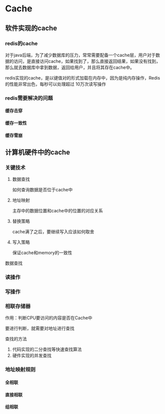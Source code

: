 # Cache



## 软件实现的cache



### redis的cache

对于java后端，为了减少数据库的压力，常常需要配备一个cache层，用户对于数据的访问，是直接访问cache，如果找到了，那么直接返回结果，如果没有找到，那么就去数据库中拿到数据，返回给用户，并且将其存在cache中。

redis实现的cache，是以键值对的形式加载在内存中，因为是纯内存操作，Redis的性能非常出色，每秒可以处理超过 10万次读写操作



### redis需要解决的问题



#### 缓存击穿

#### 缓存一致性

#### 缓存雪崩





## 计算机硬件中的cache





### 关键技术

1. 数据查找

   如何查询数据是否位于cache中

2. 地址映射

   主存中的数据位置和cache中的位置的对应关系

3. 替换策略

   cache满了之后，要继续写入应该如何取舍

4. 写入策略

   保证cache和memory的一致性









数据查找











### 读操作





### 写操作



### 相联存储器



作用：判断CPU要访问的内容是否在Cache中



要进行判断，就需要对地址进行查找

查找的方法

1. 代码实现的二分查找等快速查找算法
2. 硬件实现的并发查找



### 地址映射规则



#### 全相联

#### 直接相联

#### 组相联










